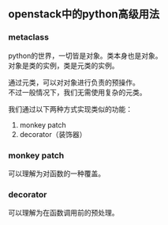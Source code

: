 openstack中的python高级用法
----
### metaclass
python的世界，一切皆是对象。类本身也是对象。  
对象是类的实例，类是元类的实例。  

通过元类，可以对对象进行负责的预操作。  
不过一般情况下，我们无需使用复杂的元类。  

我们通过以下两种方式实现类似的功能：
1. monkey patch
2. decorator（装饰器）

### monkey patch
可以理解为对函数的一种覆盖。  

### decorator
可以理解为在函数调用前的预处理。 
